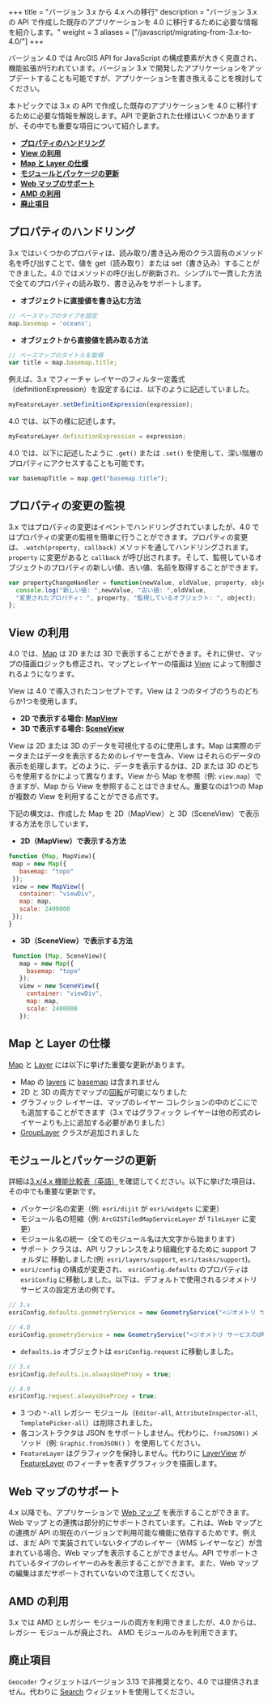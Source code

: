 +++
title = "バージョン 3.x から 4.x への移行"
description = "バージョン 3.x の API で作成した既存のアプリケーションを 4.0 に移行するために必要な情報を紹介します。"
weight = 3
aliases = ["/javascript/migrating-from-3.x-to-4.0/"]
+++

バージョン 4.0 では ArcGIS API for JavaScript の構成要素が大きく見直され、機能拡張が行われています。バージョン 3.x で開発したアプリケーションをアップデートすることも可能ですが、アプリケーションを書き換えることを検討してください。

本トピックでは 3.x の API で作成した既存のアプリケーションを 4.0 に移行するために必要な情報を解説します。API で更新された仕様はいくつかありますが、その中でも重要な項目について紹介します。  

  * __[プロパティのハンドリング](#プロパティのハンドリング)__  
  * __[View の利用](#view-の利用)__
  * __[Map と Layer の仕様](#map-と-layer-の仕様)__
  * __[モジュールとパッケージの更新](#モジュールとパッケージの更新)__
  * __[Web マップのサポート](#web-マップのサポート)__
  * __[AMD の利用](#amd-の利用)__
  * __[廃止項目](#廃止項目)__

## プロパティのハンドリング

3.x ではいくつかのプロパティは、読み取り/書き込み用のクラス固有のメソッド名を呼び出すことで、値を get（読み取り）または set（書き込み）することができました。4.0 ではメソッドの呼び出しが刷新され、シンプルで一貫した方法で全てのプロパティの読み取り、書き込みをサポートします。

* __オブジェクトに直接値を書き込む方法__

 ```javascript
// ベースマップのタイプを設定
map.basemap = 'oceans';
```
* __オブジェクトから直接値を読み取る方法__

 ```javascript
// ベースマップのタイトルを取得
var title = map.basemap.title;
```

例えば、3.x でフィーチャ レイヤーのフィルター定義式（definitionExpression）を設定するには、以下のように記述していました。

 ```javascript
myFeatureLayer.setDefinitionExpression(expression);
```
4.0 では、以下の様に記述します。

 ```javascript
myFeatureLayer.definitionExpression = expression;
```

4.0 では、以下に記述したように `.get()` または `.set()` を使用して、深い階層のプロパティにアクセスすることも可能です。

 ```javascript
var basemapTitle = map.get("basemap.title");
```

## プロパティの変更の監視

3.x ではプロパティの変更はイベントでハンドリングされていましたが、4.0 ではプロパティの変更の監視を簡単に行うことができます。プロパティの変更は、`.watch(property, callback)` メソッドを通してハンドリングされます。`property` に変更があると `callback` が呼び出されます。そして、監視しているオブジェクトのプロパティの新しい値、古い値、名前を取得することができます。
```javascript
var propertyChangeHandler = function(newValue, oldValue, property, object){
  console.log("新しい値: ",newValue, "古い値: ",oldValue,
  "変更されたプロパティ: ", property, "監視しているオブジェクト: ", object);
};
```

## View の利用

4.0 では、[Map](https://developers.arcgis.com/javascript/latest/api-reference/esri-Map.html) は 2D または 3D で表示することができます。それに併せ、マップの描画ロジックも修正され、マップとレイヤーの描画は [View](https://developers.arcgis.com/javascript/latest/api-reference/esri-views-View.html) によって制御されるようになります。

View は 4.0 で導入されたコンセプトです。View は 2 つのタイプのうちのどちらか1つを使用します。

* __2D で表示する場合: [MapView](https://developers.arcgis.com/javascript/latest/api-reference/esri-views-MapView.html)__
* __3D で表示する場合: [SceneView](https://developers.arcgis.com/javascript/latest/api-reference/esri-views-SceneView.html)__

View は 2D または 3D のデータを可視化するのに使用します。Map は実際のデータまたはデータを表示するためのレイヤーを含み、View はそれらのデータの表示を処理します。どのように、データを表示するかは、2D または 3D のどちらを使用するかによって異なります。View から Map を参照（例: `view.map`）できますが、Map から View を参照することはできません。重要なのは1つの Map が複数の View を利用することができる点です。

下記の構文は、作成した Map を 2D（MapView）と 3D（SceneView）で表示する方法を示しています。

* __2D（MapView）で表示する方法__

 ```javascript
function (Map, MapView){
  map = new Map({
    basemap: "topo"
  });
  view = new MapView({
    container: "viewDiv",
    map: map,
    scale: 2400000
  });
}
```

* __3D（SceneView）で表示する方法__

 ```javascript
  function (Map, SceneView){
    map = new Map({
      basemap: "topo"
    });
    view = new SceneView({
      container: "viewDiv",
      map: map,
      scale: 2400000
    });
  ```

## Map と Layer の仕様
[Map](https://developers.arcgis.com/javascript/latest/api-reference/esri-Map.html) と [Layer](https://developers.arcgis.com/javascript/latest/api-reference/esri-layers-Layer.html) には以下に挙げた重要な更新があります。

  * Map の [layers](https://developers.arcgis.com/javascript/latest/api-reference/esri-Map.html#layers) に [basemap](https://developers.arcgis.com/javascript/latest/api-reference/esri-Map.html#basemap) は含まれません
  * 2D と 3D の両方でマップの[回転](https://developers.arcgis.com/javascript/latest/api-reference/esri-views-MapView.html#rotation)が可能になりました
  * グラフィック レイヤーは、マップのレイヤー コレクションの中のどこにでも追加することができます（3.x ではグラフィック レイヤーは他の形式のレイヤーよりも上に追加する必要がありました）
  * [GroupLayer](https://developers.arcgis.com/javascript/latest/api-reference/esri-layers-GroupLayer.html) クラスが追加されました

## モジュールとパッケージの更新
詳細は[3.x/4.x 機能比較表（英語）](https://developers.arcgis.com/javascript/latest/guide/functionality-matrix/index.html)を確認してください。以下に挙げた項目は、その中でも重要な更新です。

* パッケージ名の変更（例: `esri/dijit` が `esri/widgets` に変更）
* モジュール名の短縮（例: `ArcGISTiledMapServiceLayer` が `TileLayer` に変更）
* モジュール名の統一（全てのモジュール名は大文字から始まります）
* サポート クラスは、API リファレンスをより組織化するために support フォルダに
移動しました(例: `esri/layers/support`, `esri/tasks/support`)。
* `esri/config` の構成が変更され、 `esriConfig.defaults` のプロパティは `esriConfig` に移動しました。以下は、デフォルトで使用されるジオメトリ サービスの設定方法の例です。

 ```javascript
// 3.x
esriConfig.defaults.geometryService = new GeometryService("<ジオメトリ サービスのURL>");
```

 ```javascript
// 4.0
esriConfig.geometryService = new GeometryService("<ジオメトリ サービスのURL>");
```

* `defaults.io` オブジェクトは `esriConfig.request` に移動しました。

 ```javascript
// 3.x
esriConfig.defaults.io.alwaysUseProxy = true;
```

 ```javascript
// 4.0
esriConfig.request.alwaysUseProxy = true;
```

* 3 つの `*-all` レガシー モジュール（`Editor-all`, `AttributeInspector-all`, `TemplatePicker-all`）は削除されました。
* 各コンストラクタは JSON をサポートしません。代わりに、`fromJSON()` メソッド（例: `Graphic.fromJSON()` ）を使用してください。
* `FeatureLayer` はグラフィックを保持しません。代わりに [LayerView](https://developers.arcgis.com/javascript/latest/api-reference/esri-views-layers-LayerView.html) が [FeatureLayer](https://developers.arcgis.com/javascript/latest/api-reference/esri-layers-FeatureLayer.html) のフィーチャを表すグラフィックを描画します。

## Web マップのサポート
4.x 以降でも、アプリケーションで [Web マップ](https://developers.arcgis.com/javascript/latest/api-reference/esri-WebMap.html) を表示することができます。Web マップ との連携は部分的にサポートされています。これは、Web マップとの連携が API の現在のバージョンで利用可能な機能に依存するためです。例えば、まだ API で実装されていないタイプのレイヤー（WMS レイヤーなど）が含まれている場合、Web マップを表示することができません。API でサポートされているタイプのレイヤーのみを表示することができます。また、Web マップの編集はまだサポートされていないので注意してください。

## AMD の利用
3.x では AMD とレガシー モジュールの両方を利用できましたが、4.0 からは、レガシー モジュールが廃止され、 AMD モジュールのみを利用できます。

## 廃止項目
`Geocoder` ウィジェットはバージョン 3.13 で非推奨となり、4.0 では提供されません。代わりに [Search](https://developers.arcgis.com/javascript/latest/api-reference/esri-widgets-Search.html) ウィジェットを使用してください。
